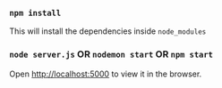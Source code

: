 ### `npm install`
This will install the dependencies inside `node_modules`

### `node server.js` OR `nodemon start` OR `npm start`
Open [http://localhost:5000](http://localhost:5000) to view it in the browser.